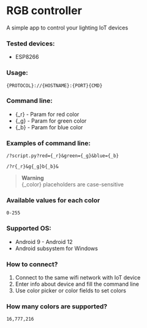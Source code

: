 # RGB controller

A simple app to control your lighting IoT devices

### Tested devices:
- ESP8266

### Usage:
```
{PROTOCOL}://{HOSTNAME}:{PORT}{CMD}
```

### Command line:
- {_r} - Param for red color
- {_g} - Param for green color
- {_b} - Param for blue color

### Examples of command line:

```
/?script.py?red={_r}&green={_g}&blue={_b}
```

```
/?r{_r}&g{_g}b{_b}&
```

> **Warning**  
> {_color} placeholders are case-sensitive

### Available values for each color

```
0-255
```

### Supported OS:
- Android 9 - Android 12
- Android subsystem for Windows

### How to connect?

1) Connect to the same wifi network with IoT device
2) Enter info about device and fill the command line
3) Use color picker or color fields to set colors

### How many colors are supported?

```
16,777,216
```
